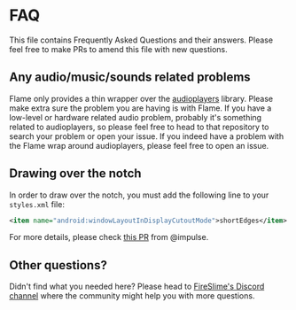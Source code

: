 # FAQ

This file contains Frequently Asked Questions and their answers. Please feel free to make PRs to amend this file with new questions.

## Any audio/music/sounds related problems

Flame only provides a thin wrapper over the [audioplayers](https://github.com/luanpotter/audioplayers) library. Please make extra sure the problem you are having is with Flame. If you have a low-level or hardware related audio problem, probably it's something related to audioplayers, so please feel free to head to that repository to search your problem or open your issue. If you indeed have a problem with the Flame wrap around audioplayers, please feel free to open an issue.

## Drawing over the notch

In order to draw over the notch, you must add the following line to your `styles.xml` file:

```xml
<item name="android:windowLayoutInDisplayCutoutMode">shortEdges</item>
```

For more details, please check [this PR](https://github.com/impulse/flutters/commit/25d4ce726cd18e426483e605fe3668ec68b3c12c) from @impulse.

## Other questions?

Didn't find what you needed here? Please head to [FireSlime's Discord channel](https://discord.gg/pxrBmy4) where the community might help you with more questions.